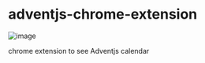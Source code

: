 # adventjs-chrome-extension
![image](https://github.com/maikCyphlock/adventjs-chrome-extension/assets/66704744/3c5d11bc-e799-4938-bb99-57adc7cba171)

chrome extension to see Adventjs calendar
